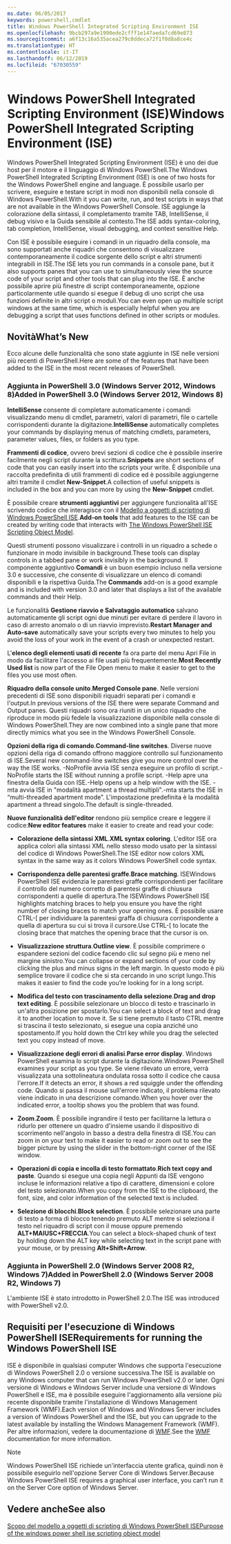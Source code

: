 ```yaml
---
ms.date: 06/05/2017
keywords: powershell,cmdlet
title: Windows PowerShell Integrated Scripting Environment ISE
ms.openlocfilehash: 9bcb297a9e1990ede2cfff1e147aeda7cd69e873
ms.sourcegitcommit: a6f13c16a535acea279c0ddeca72f1f0d8a8ce4c
ms.translationtype: HT
ms.contentlocale: it-IT
ms.lasthandoff: 06/12/2019
ms.locfileid: "67030559"
---
```

# <a name="windows-powershell-integrated-scripting-environment-ise"></a><span data-ttu-id="2ebf8-103">Windows PowerShell Integrated Scripting Environment (ISE)</span><span class="sxs-lookup"><span data-stu-id="2ebf8-103">Windows PowerShell Integrated Scripting Environment (ISE)</span></span>

<span data-ttu-id="2ebf8-104">Windows PowerShell Integrated Scripting Environment (ISE) è uno dei due host per il motore e il linguaggio di Windows PowerShell.</span><span class="sxs-lookup"><span data-stu-id="2ebf8-104">The Windows PowerShell Integrated Scripting Environment (ISE) is one of two hosts for the Windows PowerShell engine and language.</span></span> <span data-ttu-id="2ebf8-105">È possibile usarlo per scrivere, eseguire e testare script in modi non disponibili nella console di Windows PowerShell.</span><span class="sxs-lookup"><span data-stu-id="2ebf8-105">With it you can write, run, and test scripts in ways that are not available in the Windows PowerShell Console.</span></span> <span data-ttu-id="2ebf8-106">ISE aggiunge la colorazione della sintassi, il completamento tramite TAB, IntelliSense, il debug visivo e la Guida sensibile al contesto.</span><span class="sxs-lookup"><span data-stu-id="2ebf8-106">The ISE adds syntax-coloring, tab completion, IntelliSense, visual debugging, and context sensitive Help.</span></span>

<span data-ttu-id="2ebf8-107">Con ISE è possibile eseguire i comandi in un riquadro della console, ma sono supportati anche riquadri che consentono di visualizzare contemporaneamente il codice sorgente dello script e altri strumenti integrabili in ISE.</span><span class="sxs-lookup"><span data-stu-id="2ebf8-107">The ISE lets you run commands in a console pane, but it also supports panes that you can use to simultaneously view the source code of your script and other tools that can plug into the ISE.</span></span> <span data-ttu-id="2ebf8-108">È anche possibile aprire più finestre di script contemporaneamente, opzione particolarmente utile quando si esegue il debug di uno script che usa funzioni definite in altri script o moduli.</span><span class="sxs-lookup"><span data-stu-id="2ebf8-108">You can even open up multiple script windows at the same time, which is especially helpful when you are debugging a script that uses functions defined in other scripts or modules.</span></span>

## <a name="whats-new"></a><span data-ttu-id="2ebf8-109">Novità</span><span class="sxs-lookup"><span data-stu-id="2ebf8-109">What’s New</span></span>

<span data-ttu-id="2ebf8-110">Ecco alcune delle funzionalità che sono state aggiunte in ISE nelle versioni più recenti di PowerShell.</span><span class="sxs-lookup"><span data-stu-id="2ebf8-110">Here are some of the features that have been added to the ISE in the most recent releases of PowerShell.</span></span>

### <a name="added-in-powershell-30-windows-server-2012-windows-8"></a><span data-ttu-id="2ebf8-111">Aggiunta in PowerShell 3.0 (Windows Server 2012, Windows 8)</span><span class="sxs-lookup"><span data-stu-id="2ebf8-111">Added in PowerShell 3.0 (Windows Server 2012, Windows 8)</span></span>

<span data-ttu-id="2ebf8-112">**IntelliSense** consente di completare automaticamente i comandi visualizzando menu di cmdlet, parametri, valori di parametri, file o cartelle corrispondenti durante la digitazione.</span><span class="sxs-lookup"><span data-stu-id="2ebf8-112">**IntelliSense** automatically completes your commands by displaying menus of matching cmdlets, parameters, parameter values, files, or folders as you type.</span></span>

<span data-ttu-id="2ebf8-113">**Frammenti di codice**, ovvero brevi sezioni di codice che è possibile inserire facilmente negli script durante la scrittura.</span><span class="sxs-lookup"><span data-stu-id="2ebf8-113">**Snippets** are short sections of code that you can easily insert into the scripts your write.</span></span> <span data-ttu-id="2ebf8-114">È disponibile una raccolta predefinita di utili frammenti di codice ed è possibile aggiungerne altri tramite il cmdlet **New-Snippet**.</span><span class="sxs-lookup"><span data-stu-id="2ebf8-114">A collection of useful snippets is included in the box and you can more by using the **New-Snippet** cmdlet.</span></span>

<span data-ttu-id="2ebf8-115">È possibile creare **strumenti aggiuntivi** per aggiungere funzionalità all'ISE scrivendo codice che interagisce con il [Modello a oggetti di scripting di Windows PowerShell ISE](../../core-powershell/ise/The-ISE-Object-Model-Hierarchy.md).</span><span class="sxs-lookup"><span data-stu-id="2ebf8-115">**Add-on tools** that add features to the ISE can be created by writing code that interacts with [The Windows PowerShell ISE Scripting Object Model](../../core-powershell/ise/The-ISE-Object-Model-Hierarchy.md).</span></span>

<span data-ttu-id="2ebf8-116">Questi strumenti possono visualizzare i controlli in un riquadro a schede o funzionare in modo invisibile in background.</span><span class="sxs-lookup"><span data-stu-id="2ebf8-116">These tools can display controls in a tabbed pane or work invisibly in the background.</span></span> <span data-ttu-id="2ebf8-117">Il componente aggiuntivo **Comandi** è un buon esempio incluso nella versione 3.0 e successive, che consente di visualizzare un elenco di comandi disponibili e la rispettiva Guida.</span><span class="sxs-lookup"><span data-stu-id="2ebf8-117">The **Commands** add-on is a good example and is included with version 3.0 and later that displays a list of the available commands and their Help.</span></span>

<span data-ttu-id="2ebf8-118">Le funzionalità **Gestione riavvio e Salvataggio automatico** salvano automaticamente gli script ogni due minuti per evitare di perdere il lavoro in caso di arresto anomalo o di un riavvio imprevisto.</span><span class="sxs-lookup"><span data-stu-id="2ebf8-118">**Restart Manager and Auto-save** automatically save your scripts every two minutes to help you avoid the loss of your work in the event of a crash or unexpected restart.</span></span>

<span data-ttu-id="2ebf8-119">L'**elenco degli elementi usati di recente** fa ora parte del menu Apri File in modo da facilitare l'accesso ai file usati più frequentemente.</span><span class="sxs-lookup"><span data-stu-id="2ebf8-119">**Most Recently Used list** is now part of the File Open menu to make it easier to get to the files you use most often.</span></span>

<span data-ttu-id="2ebf8-120">**Riquadro della console unito**.</span><span class="sxs-lookup"><span data-stu-id="2ebf8-120">**Merged Console pane**.</span></span> <span data-ttu-id="2ebf8-121">Nelle versioni precedenti di ISE sono disponibili riquadri separati per i comandi e l'output.</span><span class="sxs-lookup"><span data-stu-id="2ebf8-121">In previous versions of the ISE there were separate Command and Output panes.</span></span> <span data-ttu-id="2ebf8-122">Questi riquadri sono ora riuniti in un unico riquadro che riproduce in modo più fedele la visualizzazione disponibile nella console di Windows PowerShell.</span><span class="sxs-lookup"><span data-stu-id="2ebf8-122">They are now combined into a single pane that more directly mimics what you see in the Windows PowerShell Console.</span></span>

<span data-ttu-id="2ebf8-123">**Opzioni della riga di comando**.</span><span class="sxs-lookup"><span data-stu-id="2ebf8-123">**Command-line switches**.</span></span> <span data-ttu-id="2ebf8-124">Diverse nuove opzioni della riga di comando offrono maggiore controllo sul funzionamento di ISE.</span><span class="sxs-lookup"><span data-stu-id="2ebf8-124">Several new command-line switches give you more control over the way the ISE works.</span></span> <span data-ttu-id="2ebf8-125">-NoProfile avvia ISE senza eseguire un profilo di script.</span><span class="sxs-lookup"><span data-stu-id="2ebf8-125">-NoProfile starts the ISE without running a profile script.</span></span> <span data-ttu-id="2ebf8-126">-Help apre una finestra della Guida con ISE.</span><span class="sxs-lookup"><span data-stu-id="2ebf8-126">-Help opens up a help window with the ISE.</span></span> <span data-ttu-id="2ebf8-127">-mta avvia ISE in "modalità apartment a thread multipli".</span><span class="sxs-lookup"><span data-stu-id="2ebf8-127">-mta starts the ISE in “multi-threaded apartment mode”.</span></span> <span data-ttu-id="2ebf8-128">L'impostazione predefinita è la modalità apartment a thread singolo.</span><span class="sxs-lookup"><span data-stu-id="2ebf8-128">The default is single-threaded.</span></span>

<span data-ttu-id="2ebf8-129">**Nuove funzionalità dell'editor** rendono più semplice creare e leggere il codice:</span><span class="sxs-lookup"><span data-stu-id="2ebf8-129">**New editor features** make it easier to create and read your code:</span></span>

- <span data-ttu-id="2ebf8-130">**Colorazione della sintassi XML**.</span><span class="sxs-lookup"><span data-stu-id="2ebf8-130">**XML syntax coloring**.</span></span> <span data-ttu-id="2ebf8-131">L'editor ISE ora applica colori alla sintassi XML nello stesso modo usato per la sintassi del codice di Windows PowerShell.</span><span class="sxs-lookup"><span data-stu-id="2ebf8-131">The ISE editor now colors XML syntax in the same way as it colors Windows PowerShell code syntax.</span></span>

- <span data-ttu-id="2ebf8-132">**Corrispondenza delle parentesi graffe**.</span><span class="sxs-lookup"><span data-stu-id="2ebf8-132">**Brace matching**.</span></span> <span data-ttu-id="2ebf8-133">ISEWindows PowerShell ISE evidenzia le parentesi graffe corrispondenti per facilitare il controllo del numero corretto di parentesi graffe di chiusura corrispondenti a quelle di apertura.</span><span class="sxs-lookup"><span data-stu-id="2ebf8-133">The ISEWindows PowerShell ISE highlights matching braces to help you ensure you have the right number of closing braces to match your opening ones.</span></span> <span data-ttu-id="2ebf8-134">È possibile usare CTRL-\[ per individuare la parentesi graffa di chiusura corrispondente a quella di apertura su cui si trova il cursore.</span><span class="sxs-lookup"><span data-stu-id="2ebf8-134">Use CTRL-\[ to locate the closing brace that matches the opening brace that the cursor is on.</span></span>

- <span data-ttu-id="2ebf8-135">**Visualizzazione struttura**.</span><span class="sxs-lookup"><span data-stu-id="2ebf8-135">**Outline view**.</span></span> <span data-ttu-id="2ebf8-136">È possibile comprimere o espandere sezioni del codice facendo clic sul segno più e meno nel margine sinistro.</span><span class="sxs-lookup"><span data-stu-id="2ebf8-136">You can collapse or expand sections of your code by clicking the plus and minus signs in the left margin.</span></span> <span data-ttu-id="2ebf8-137">In questo modo è più semplice trovare il codice che si sta cercando in uno script lungo.</span><span class="sxs-lookup"><span data-stu-id="2ebf8-137">This makes it easier to find the code you’re looking for in a long script.</span></span>

- <span data-ttu-id="2ebf8-138">**Modifica del testo con trascinamento della selezione**.</span><span class="sxs-lookup"><span data-stu-id="2ebf8-138">**Drag and drop text editing**.</span></span> <span data-ttu-id="2ebf8-139">È possibile selezionare un blocco di testo e trascinarlo in un'altra posizione per spostarlo.</span><span class="sxs-lookup"><span data-stu-id="2ebf8-139">You can select a block of text and drag it to another location to move it.</span></span> <span data-ttu-id="2ebf8-140">Se si tiene premuto il tasto CTRL mentre si trascina il testo selezionato, si esegue una copia anziché uno spostamento.</span><span class="sxs-lookup"><span data-stu-id="2ebf8-140">If you hold down the Ctrl key while you drag the selected text you copy instead of move.</span></span>

- <span data-ttu-id="2ebf8-141">**Visualizzazione degli errori di analisi**.</span><span class="sxs-lookup"><span data-stu-id="2ebf8-141">**Parse error display**.</span></span> <span data-ttu-id="2ebf8-142">Windows PowerShell esamina lo script durante la digitazione.</span><span class="sxs-lookup"><span data-stu-id="2ebf8-142">Windows PowerShell examines your script as you type.</span></span> <span data-ttu-id="2ebf8-143">Se viene rilevato un errore, verrà visualizzata una sottolineatura ondulata rossa sotto il codice che causa l'errore.</span><span class="sxs-lookup"><span data-stu-id="2ebf8-143">If it detects an error, it shows a red squiggle under the offending code.</span></span> <span data-ttu-id="2ebf8-144">Quando si passa il mouse sull'errore indicato, il problema rilevato viene indicato in una descrizione comando.</span><span class="sxs-lookup"><span data-stu-id="2ebf8-144">When you hover over the indicated error, a tooltip shows you the problem that was found.</span></span>

- <span data-ttu-id="2ebf8-145">**Zoom**.</span><span class="sxs-lookup"><span data-stu-id="2ebf8-145">**Zoom**.</span></span> <span data-ttu-id="2ebf8-146">È possibile ingrandire il testo per facilitarne la lettura o ridurlo per ottenere un quadro d'insieme usando il dispositivo di scorrimento nell'angolo in basso a destra della finestra di ISE.</span><span class="sxs-lookup"><span data-stu-id="2ebf8-146">You can zoom in on your text to make it easier to read or zoom out to see the bigger picture by using the slider in the bottom-right corner of the ISE window.</span></span>

- <span data-ttu-id="2ebf8-147">**Operazioni di copia e incolla di testo formattato**.</span><span class="sxs-lookup"><span data-stu-id="2ebf8-147">**Rich text copy and paste**.</span></span> <span data-ttu-id="2ebf8-148">Quando si esegue una copia negli Appunti da ISE vengono incluse le informazioni relative a tipo di carattere, dimensioni e colore del testo selezionato.</span><span class="sxs-lookup"><span data-stu-id="2ebf8-148">When you copy from the ISE to the clipboard, the font, size, and color information of the selected text is included.</span></span>

- <span data-ttu-id="2ebf8-149">**Selezione di blocchi**.</span><span class="sxs-lookup"><span data-stu-id="2ebf8-149">**Block selection**.</span></span> <span data-ttu-id="2ebf8-150">È possibile selezionare una parte di testo a forma di blocco tenendo premuto ALT mentre si seleziona il testo nel riquadro di script con il mouse oppure premendo **ALT+MAIUSC+FRECCIA**.</span><span class="sxs-lookup"><span data-stu-id="2ebf8-150">You can select a block-shaped chunk of text by holding down the ALT key while selecting text in the script pane with your mouse, or by pressing **Alt+Shift+Arrow**.</span></span>

### <a name="added-in-powershell-20-windows-server-2008-r2-windows-7"></a><span data-ttu-id="2ebf8-151">Aggiunta in PowerShell 2.0 (Windows Server 2008 R2, Windows 7)</span><span class="sxs-lookup"><span data-stu-id="2ebf8-151">Added in PowerShell 2.0 (Windows Server 2008 R2, Windows 7)</span></span>

<span data-ttu-id="2ebf8-152">L'ambiente ISE è stato introdotto in PowerShell 2.0.</span><span class="sxs-lookup"><span data-stu-id="2ebf8-152">The ISE was introduced with PowerShell v2.0.</span></span>

## <a name="requirements-for-running-the-windows-powershell-ise"></a><span data-ttu-id="2ebf8-153">Requisiti per l'esecuzione di Windows PowerShell ISE</span><span class="sxs-lookup"><span data-stu-id="2ebf8-153">Requirements for running the Windows PowerShell ISE</span></span>

<span data-ttu-id="2ebf8-154">ISE è disponibile in qualsiasi computer Windows che supporta l'esecuzione di Windows PowerShell 2.0 o versione successiva.</span><span class="sxs-lookup"><span data-stu-id="2ebf8-154">The ISE is available on any Windows computer that can run Windows PowerShell v2.0 or later.</span></span> <span data-ttu-id="2ebf8-155">Ogni versione di Windows e Windows Server include una versione di Windows PowerShell e ISE, ma è possibile eseguire l'aggiornamento alla versione più recente disponibile tramite l'installazione di Windows Management Framework (WMF).</span><span class="sxs-lookup"><span data-stu-id="2ebf8-155">Each version of Windows and Windows Server includes a version of Windows PowerShell and the ISE, but you can upgrade to the latest available by installing the Windows Management Framework (WMF).</span></span> <span data-ttu-id="2ebf8-156">Per altre informazioni, vedere la documentazione di [WMF](/powershell/wmf).</span><span class="sxs-lookup"><span data-stu-id="2ebf8-156">See the [WMF](/powershell/wmf) documentation for more information.</span></span>

> [!NOTE]
> <span data-ttu-id="2ebf8-157">Windows PowerShell ISE richiede un'interfaccia utente grafica, quindi non è possibile eseguirlo nell'opzione Server Core di Windows Server.</span><span class="sxs-lookup"><span data-stu-id="2ebf8-157">Because Windows PowerShell ISE requires a graphical user interface, you can’t run it on the Server Core option of Windows Server.</span></span>

## <a name="see-also"></a><span data-ttu-id="2ebf8-158">Vedere anche</span><span class="sxs-lookup"><span data-stu-id="2ebf8-158">See also</span></span>

[<span data-ttu-id="2ebf8-159">Scopo del modello a oggetti di scripting di Windows PowerShell ISE</span><span class="sxs-lookup"><span data-stu-id="2ebf8-159">Purpose of the windows power shell ise scripting object model</span></span>](../../core-powershell/ise/Purpose-of-the-Windows-PowerShell-ISE-Scripting-Object-Model.md)
